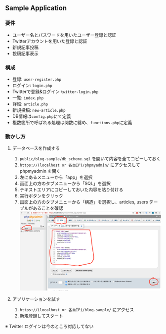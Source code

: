 ## Sample Application

### 要件
- ユーザー名とパスワードを用いたユーザー登録と認証
- Twitterアカウントを用いた登録と認証
- 新規記事投稿
- 投稿記事表示

### 構成
- 登録: `user-register.php  `
- ログイン: `login.php`   
- Twitterで登録&ログイン `twitter-login.php`
- 一覧: `index.php`
- 詳細: `article.php`
- 新規投稿: `new-article.php`
- DB情報は`config.php`にて定義
- 複数箇所で呼ばれる処理は関数に纏め、`functions.php`に定義

### 動かし方

1. データベースを作成する
    1. `public/blog-sample/db_scheme.sql` を開いて内容を全てコピーしておく
    2. `https://(localhost or 各自IP)/phpmyadmin/` にアクセスして phpmyadmin を開く
    3. 左にあるメニューから「app」を選択
    4. 画面上の方のタブメニューから「SQL」を選択
    5. テキストエリアにコピーしておいた内容を貼り付ける
    6. 実行ボタンをクリック
    7. 画面上の方のタブメニューから「構造」を選択し、articles, users テーブルがあることを確認
    ![データベース作成手順](./images/phpmyadmin-create-table.png)

2. アプリケーションを試す
    1. `https://(localhost or 各自IP)/blog-sample/` にアクセス
    2. 新規登録してスタート
    
    
※ Twitter ログインは今のところ対応してない
